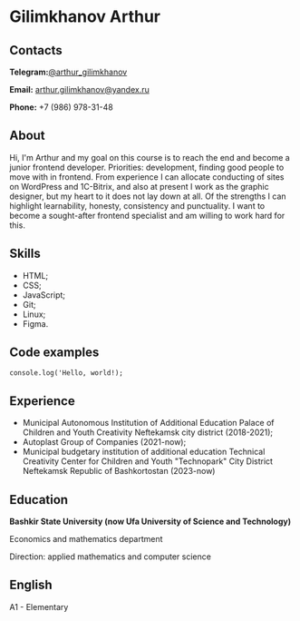 # Gilimkhanov Arthur

## Contacts

**Telegram:**[@arthur_gilimkhanov](https://t.me/arthur_gilimkhanov)

**Email:** arthur.gilimkhanov@yandex.ru

**Phone:** +7 (986) 978-31-48

## About

Hi, I'm Arthur and my goal on this course is to reach the end and become a junior frontend developer. Priorities: development, finding good people to move with in frontend. From experience I can allocate conducting of sites on WordPress and 1C-Bitrix, and also at present I work as the graphic designer, but my heart to it does not lay down at all. Of the strengths I can highlight learnability, honesty, consistency and punctuality. I want to become a sought-after frontend specialist and am willing to work hard for this.

## Skills

- HTML;
- CSS;
- JavaScript;
- Git;
- Linux;
- Figma.

## Code examples

```
console.log('Hello, world!);
```

## Experience

- Municipal Autonomous Institution of Additional Education Palace of Children and Youth Creativity Neftekamsk city district (2018-2021);
- Autoplast Group of Companies (2021-now);
- Municipal budgetary institution of additional education Technical Creativity Center for Children and Youth "Technopark" City District Neftekamsk Republic of Bashkortostan (2023-now)

## Education

**Bashkir State University (now Ufa University of Science and Technology)**

Economics and mathematics department

Direction: applied mathematics and computer science

## English

A1 - Elementary
